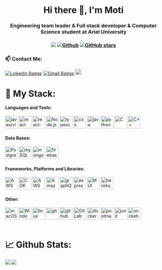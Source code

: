 <h1 align="center">Hi there 👋, I'm Moti</h1>
<h3 align="center">Engineering team leader & Full stack developer & Computer Science student at Ariel University</h3>

<h3 align="center"> 
  
![](https://visitor-badge.laobi.icu/badge?page_id=MotiDahari.MotiDahari) 
[![Github](https://img.shields.io/github/followers/MotiDahari?label=Followers&style=social)](https://github.com/MotiDahari) 
[![GitHub stars](https://img.shields.io/github/stars/MotiDahari?label=Stars&style=social)](https://github.com/MotiDahari)
  
</h3>

<h3> 📫 Contact Me:</h3>

[![Linkedin Badge](https://img.shields.io/badge/-Linkedin-blue?style=flat-square&logo=Linkedin&logoColor=white&link=https://www.linkedin.com/in/moti-dahari//)](https://www.linkedin.com/in/moti-dahari/)
[![Gmail Badge](https://img.shields.io/badge/-motidaharii@gmail.com-c14438?style=flat-square&logo=Gmail&logoColor=white&link=mailto:motidaharii@gmail.com)](mailto:motidaharii@gmail.com)
<a href="https://www.facebook.com/MotiDahari/"><img src="https://img.shields.io/badge/Facebook-1877F2?style=for-the-badge&logo=facebook&logoColor=white" alt="facebook" height="20"/></a>

<h1> 🔬 My Stack:</h1>
<h4 align="left">Languages and Tools:</h3>
<p align="left"> 
<span>
  <img src="https://img.shields.io/badge/JavaScript-20232A?style=for-the-badge&logo=javascript&logoColor=61DAFB" alt="javascript" height="40"/>
  <img src="https://img.shields.io/badge/React.js-20232A?style=for-the-badge&logo=react&logoColor=61DAFB" alt="react" height="40"/>
  <img src="https://img.shields.io/badge/react_native-20232A?style=for-the-badge&logo=react&logoColor=61DAFB" alt="react-native" height="40"/>
  <img src="https://img.shields.io/badge/Node.js-20232A?style=for-the-badge&logo=Node.js&logoColor=61DAFB" alt="Node.js" height="40"/>
  <img src="https://img.shields.io/badge/typescript-%2320232a.svg?style=for-the-badge&logo=typescript&logoColor=61DAFB" alt="typescript" height="40"/>
  <img src="https://img.shields.io/badge/CSS-239120?&style=for-the-badge&logo=css3&logoColor=61DAFB" alt="css" height="40"/>
  <img src="https://img.shields.io/badge/Java-ED8B00?style=for-the-badge&logo=java&logoColor=61DAFB" alt="java" height="40"/>
  <img src="https://img.shields.io/badge/Python-ED8B00?style=for-the-badge&logo=python&logoColor=61DAFB" alt="python" height="40"/>
  <img src="https://img.shields.io/badge/C-00599C?style=for-the-badge&logo=c&logoColor=61DAFB" alt="C" height="40"/>
  <img src="https://img.shields.io/badge/C%2B%2B-00599C?style=for-the-badge&logo=c%2B%2B&logoColor=61DAFB" alt="C++" height="40"/>

</span>

<h4 align="left">Data Bases:</h3>
<span>
    <img src="https://img.shields.io/badge/PostgreSQL-E34F26?style=for-the-badge&logo=PostgreSQL5&logoColor=white" alt="PostgreSQL" height="40"/>
    <img src="https://img.shields.io/badge/MySQL-00000F?style=for-the-badge&logo=mysql&logoColor=white" alt="mySQL" height="40"/>
    <img src="https://img.shields.io/badge/MongoDB-4EA94B?style=for-the-badge&logo=mongodb&logoColor=white" alt="mongoDB" height="40"/>
    <img src="https://img.shields.io/badge/firebase-ffca28?style=for-the-badge&logo=firebase&logoColor=black" alt="firebase" height="40"/>

</span>

<h4 align="left">Frameworks, Platforms and Libraries:</h3>
<span>
  <img src="https://img.shields.io/badge/AWS-FF9900?&style=for-the-badge&logo=aws3&logoColor=white" alt="AWS" height="40"/>
  <img src="https://img.shields.io/badge/CDK-FF9900?&style=for-the-badge&logo=cdk3&logoColor=white" alt="CDK" height="40"/>
  <img src="https://img.shields.io/badge/AWS Lambda-FF9900?&style=for-the-badge&logo=AWS Lambda3&logoColor=white" alt="AWS Lambda" height="40"/>
  <img src="https://img.shields.io/badge/Amazon RDS-239120?&style=for-the-badge&logo=Amazon RDS3&logoColor=white" alt="Amazon RDS" height="40"/>
  <img src="https://img.shields.io/badge/GraphQL-%23404d59.svg?style=for-the-badge&logo=GraphQL&logoColor=%2361DAFB" alt="graphQL" height="40"/>
  <img src="https://img.shields.io/badge/express.js-%23404d59.svg?style=for-the-badge&logo=express&logoColor=%2361DAFB" alt="expressjs" height="40"/>
  <img src="https://img.shields.io/badge/MUI-239120?&style=for-the-badge&logo=MUI3&logoColor=white" alt="MUI" height="40"/>
  <img src="https://img.shields.io/badge/heroku-%23430098.svg?style=for-the-badge&logo=heroku&logoColor=white" alt="heroku" height="40"/>

</span>

<h4 align="left">Other:</h3>
<span>
    <img src="https://img.shields.io/badge/macOS-23430098.svg?style=for-the-badge&logo=macOS&logoColor=white" alt="macOS" height="40"/>
    <img src="https://img.shields.io/badge/Windows-23430098.svg?style=for-the-badge&logo=Windows&logoColor=white" alt="Windows" height="40"/>
    <img src="https://img.shields.io/badge/Linux-FCC624?style=for-the-badge&logo=linux&logoColor=black" alt="linux" height="40"/>
    <img src="https://img.shields.io/badge/Git-F05032?style=for-the-badge&logo=git&logoColor=white" alt="git" height="40"/>
    <img src="https://img.shields.io/badge/GitHub-100000?style=for-the-badge&logo=github&logoColor=white" alt="github" height="40"/>
    <img src="https://img.shields.io/badge/GitLab-100000?style=for-the-badge&logo=gitlab&logoColor=white" alt="GitLab" height="40"/>
    <img src="https://img.shields.io/badge/Docker-2CA5E0?style=for-the-badge&logo=docker&logoColor=white" alt="docker" height="40"/>
    <img src="https://img.shields.io/badge/Postman-FF6C37?style=for-the-badge&logo=Postman&logoColor=white" alt="postman" height="40"/>
    <img src="https://img.shields.io/badge/Junit5-25A162?style=for-the-badge&logo=junit5&logoColor=white" alt="junit" height="40"/>
    <img src="https://img.shields.io/badge/Socket.io-black?style=for-the-badge&logo=socket.io&badgeColor=010101" alt="socketio" height="40"/>
</span>
</br></br>
</p>
<h1>📈 Github Stats:</h1>
<a href="https://github.com/anuraghazra/github-readme-stats">
  <img align="center" src="https://github-readme-stats.vercel.app/api/top-langs/?username=MotiDahari&theme=slateorange&layout=compact" />
</a>
<a href="https://github.com/anuraghazra/convoychat">
  <img align="center" src="https://github-readme-stats.vercel.app/api?username=MotiDahari&show_icons=true&theme=slateorange&layout=compact&line_height=20" />
</a>

<!-- All badges can be fount here: https://github.com/Ileriayo/markdown-badges -->
